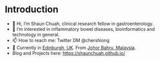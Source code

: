 # Introduction

- 👋 Hi, I’m Shaun Chuah, clinical research fellow in gastroenterology.
- 👀 I’m interested in inflammatory bowel diseases, bioinformatics and technology in general.
- 📫 How to reach me: Twitter DM @chershiong
- :compass: Currently in [Edinburgh, UK](https://www.google.com/maps/place/Edinburgh/@55.9412515,-3.2403579,13z/data=!3m1!4b1!4m5!3m4!1s0x4887b800a5982623:0x64f2147b7ce71727!8m2!3d55.953252!4d-3.188267). From [Johor Bahru, Malaysia](https://www.google.com/maps/place/Johor+Bahru,+Johor,+Malaysia/@1.5448504,103.5695405,11z/data=!3m1!4b1!4m5!3m4!1s0x31da12c6d36b3a27:0xd5f4b21db593d4f5!8m2!3d1.492659!4d103.7413591).
- Blog and Projects here: https://shaunchuah.github.io/
